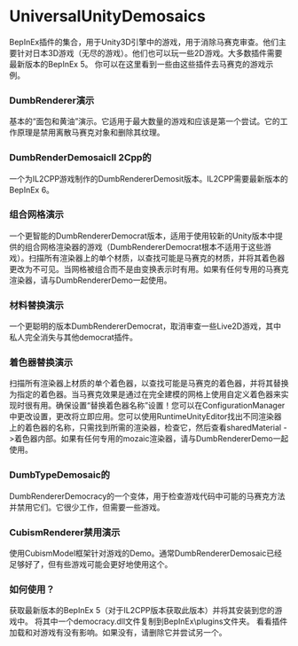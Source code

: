 # UniversalUnityDemosaics
BepInEx插件的集合，用于Unity3D引擎中的游戏，用于消除马赛克审查。他们主要针对日本3D游戏（无尽的游戏）。他们也可以玩一些2D游戏。大多数插件需要最新版本的BepInEx 5。
你可以在这里看到一些由这些插件去马赛克的游戏示例。

### DumbRenderer演示
基本的“面包和黄油”演示。它适用于最大数量的游戏和应该是第一个尝试。它的工作原理是禁用离散马赛克对象和删除其纹理。

### DumbRenderDemosaicIl 2Cpp的
一个为IL2CPP游戏制作的DumbRendererDemosit版本。IL2CPP需要最新版本的BepInEx 6。

### 组合网格演示
一个更智能的DumbRendererDemocrat版本，适用于使用较新的Unity版本中提供的组合网格渲染器的游戏（DumbRendererDemocrat根本不适用于这些游戏）。扫描所有渲染器上的单个材质，以查找可能是马赛克的材质，并将其着色器更改为不可见。当网格被组合而不是由变换表示时有用。如果有任何专用的马赛克渲染器，请与DumbRendererDemo一起使用。

### 材料替换演示
一个更聪明的版本DumbRendererDemocrat，取消审查一些Live2D游戏，其中私人完全消失与其他democrat插件。

### 着色器替换演示
扫描所有渲染器上材质的单个着色器，以查找可能是马赛克的着色器，并将其替换为指定的着色器。当马赛克效果是通过在完全建模的网格上使用自定义着色器来实现时很有用。确保设置“替换着色器名称”设置！您可以在ConfigurationManager中更改设置，更改将立即应用。您可以使用RuntimeUnityEditor找出不同渲染器上的着色器的名称，只需找到所需的渲染器，检查它，然后查看sharedMaterial ->着色器内部。如果有任何专用的mozaic渲染器，请与DumbRendererDemo一起使用。

### DumbTypeDemosaic的
DumbRendererDemocracy的一个变体，用于检查游戏代码中可能的马赛克方法并禁用它们。它很少工作，但需要一些游戏。

### CubismRenderer禁用演示
使用CubismModel框架针对游戏的Demo。通常DumbRendererDemosaic已经足够好了，但有些游戏可能会更好地使用这个。

### 如何使用？
获取最新版本的BepInEx 5（对于IL2CPP版本获取此版本）并将其安装到您的游戏中。
将其中一个democracy.dll文件复制到BepInEx\plugins文件夹。
看看插件加载和对游戏有没有影响。如果没有，请删除它并尝试另一个。
